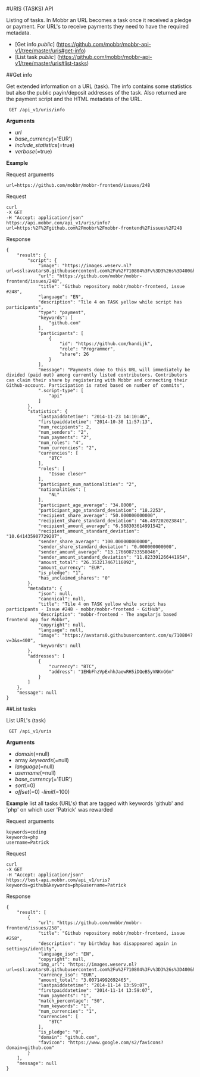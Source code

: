 #URIS (TASKS) API

Listing of tasks. In Mobbr an URL becomes a task once it received a pledge or payment. For URL's to receive payments they need to have the required metadata.

- [Get info *public*] (https://github.com/mobbr/mobbr-api-v1/tree/master/uris#get-info)
- [List task *public*] (https://github.com/mobbr/mobbr-api-v1/tree/master/uris#list-tasks)

##Get info

Get extended information on a URL (task). The info contains some statistics but also the public payin/deposit addresses of the task. Also returned are the payment script and the HTML metadata of the URL.

     GET /api_v1/uris/info

**Arguments**

- *url* 
- *base_currency*(='EUR')
- *include_statistics*(=true)
- *verbose*(=true)

**Example**

Request arguments

    url=https://github.com/mobbr/mobbr-frontend/issues/248

Request

    curl 
    -X GET 
    -H "Accept: application/json" 
    https://api.mobbr.com/api_v1/uris/info?url=https:%2F%2Fgithub.com%2Fmobbr%2Fmobbr-frontend%2Fissues%2F248

Response

    {
        "result": {
            "script": {
                "image": "https://images.weserv.nl?url=ssl:avatars0.githubusercontent.com%2Fu%2F710804%3Fv%3D3%26s%3D400&h=150&w=150&t=square&trim=20",
                "url": "https://github.com/mobbr/mobbr-frontend/issues/248",
                "title": "Github repository mobbr/mobbr-frontend, issue #248",
                "language": "EN",
                "description": "Tile 4 on TASK yellow while script has participants",
                "type": "payment",
                "keywords": [
                    "github.com"
                ],
                "participants": [
                    {
                        "id": "https://github.com/handijk",
                        "role": "Programmer",
                        "share": 26
                    }
                ],
                "message": "Payments done to this URL will immediately be divided (paid out) among currently listed contributors. Contributors can claim their share by registering with Mobbr and connecting their Github-account. Participation is rated based on number of commits",
                ".script-type": [
                    "api"
                ]
            },
            "statistics": {
                "lastpaiddatetime": "2014-11-23 14:10:46",
                "firstpaiddatetime": "2014-10-30 11:57:13",
                "num_recipients": 2,
                "num_senders": "2",
                "num_payments": "2",
                "num_roles": "4",
                "num_currencies": "2",
                "currencies": [
                    "BTC"
                ],
                "roles": [
                    "Issue closer"
                ],
                "participant_num_nationalities": "2",
                "nationalities": [
                    "NL"
                ],
                "participant_age_average": "34.8000",
                "participant_age_standard_deviation": "18.2253",
                "recipient_share_average": "50.000000000000",
                "recipient_share_standard_deviation": "46.497202023841",
                "recipient_amount_average": "6.588303614991542",
                "recipient_amount_standard_deviation": "10.641435907729207",
                "sender_share_average": "100.000000000000",
                "sender_share_standard_deviation": "0.000000000000",
                "sender_amount_average": "13.176608733558046",
                "sender_amount_standard_deviation": "11.823391266441954",
                "amount_total": "26.353217467116092",
                "amount_currency": "EUR",
                "is_pledge": "1",
                "has_unclaimed_shares": "0"
            },
            "metadata": {
                "json": null,
                "canonical": null,
                "title": "Tile 4 on TASK yellow while script has participants · Issue #248 · mobbr/mobbr-frontend · GitHub",
                "description": "mobbr-frontend - The angularjs based frontend app for Mobbr",
                "copyright": null,
                "language": null,
                "image": "https://avatars0.githubusercontent.com/u/710804?v=3&s=400",
                "keywords": null
            },
            "addresses": [
                {
                    "currency": "BTC",
                    "address": "1EHbFhzVpExhhJaewRH5iDQeB5yVNKnGGm"
                }
            ]
        },
        "message": null
    }

##List tasks

List URL's (task)

     GET /api_v1/uris

**Arguments**

- *domain*(=null)
- array *keywords*(=null)
- *language*(=null)
- *username*(=null)
- *base_currency*(='EUR')
- *sort*(=0)
- *offset*(=0)
-*limit*(=100)

**Example** list all tasks (URL's) that are tagged with keywords 'github' and 'php' on which user 'Patrick' was rewarded

Request arguments

    keywords=coding
    keywords=php
    username=Patrick

Request

    curl 
    -X GET 
    -H "Accept: application/json" 
    https://test-api.mobbr.com/api_v1/uris?keywords=github&keywords=php&username=Patrick

Response

    {
        "result": [
            {
                "url": "https://github.com/mobbr/mobbr-frontend/issues/258",
                "title": "Github repository mobbr/mobbr-frontend, issue #258",
                "description": "my birthday has disappeared again in settings/identity",
                "language_iso": "EN",
                "copyright": null,
                "img_url": "https://images.weserv.nl?url=ssl:avatars0.githubusercontent.com%2Fu%2F710804%3Fv%3D3%26s%3D400&h=150&w=150&t=square&trim=20",
                "currency_iso": "EUR",
                "amount_total": "3.00714992692465",
                "lastpaiddatetime": "2014-11-14 13:59:07",
                "firstpaiddatetime": "2014-11-14 13:59:07",
                "num_payments": "1",
                "match_percentage": "50",
                "num_keywords": "1",
                "num_currencies": "1",
                "currencies": [
                    "BTC"
                ],
                "is_pledge": "0",
                "domain": "github.com",
                "favicon": "https://www.google.com/s2/favicons?domain=github.com"
            }
        ],
        "message": null
    }
